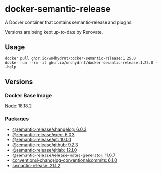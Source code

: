 # docker-semantic-release

A Docker container that contains semantic-release and plugins.

Versions are being kept up-to-date by Renovate.

## Usage

```shell
docker pull ghcr.io/wndhydrnt/docker-semantic-release:1.25.0
docker run --rm -it ghcr.io/wndhydrnt/docker-semantic-release:1.25.0 --help
```

## Versions

### Docker Base Image

[Node](https://hub.docker.com/_/node): 18.18.2

### Packages

- [@semantic-release/changelog: 6.0.3](https://www.npmjs.com/package/@semantic-release/changelog/v/6.0.3)
- [@semantic-release/exec: 6.0.3](https://www.npmjs.com/package/@semantic-release/exec/v/6.0.3)
- [@semantic-release/git: 10.0.1](https://www.npmjs.com/package/@semantic-release/git/v/10.0.1)
- [@semantic-release/github: 9.2.3](https://www.npmjs.com/package/@semantic-release/github/v/9.2.3)
- [@semantic-release/gitlab: 12.1.0](https://www.npmjs.com/package/@semantic-release/gitlab/v/12.1.0)
- [@semantic-release/release-notes-generator: 11.0.7](https://www.npmjs.com/package/@semantic-release/release-notes-generator/v/11.0.7)
- [conventional-changelog-conventionalcommits: 6.1.0](https://www.npmjs.com/package/conventional-changelog-conventionalcommits/v/6.1.0)
- [semantic-release: 21.1.2](https://www.npmjs.com/package/semantic-release/v/21.1.2)
